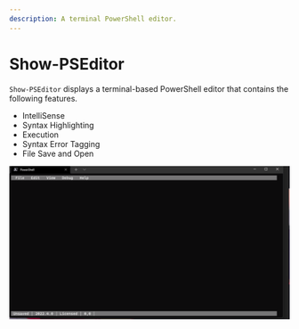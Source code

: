 ```yaml
---
description: A terminal PowerShell editor.
---
```


# Show-PSEditor

`Show-PSEditor` displays a terminal-based PowerShell editor that contains the following features.&#x20;

* IntelliSense
* Syntax Highlighting&#x20;
* Execution
* Syntax Error Tagging&#x20;
* File Save and Open&#x20;

![Show-PSEditor](../../.gitbook/assets/show-pseditor.gif)

